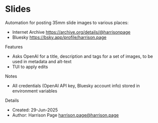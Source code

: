 # Slides

Automation for posting 35mm slide images to various places:

* Internet Archive https://archive.org/details/@harrisonpage
* Bluesky https://bsky.app/profile/harrison.page

Features

* Asks OpenAI for a title, description and tags for a set of images, to be used in metadata and alt-text
* TUI to apply edits

Notes

* All credentials (OpenAI API key, Bluesky account info) stored in environment variables

Details

* Created: 29-Jun-2025
* Author: Harrison Page <harrison.page@harrison.page>
